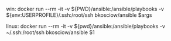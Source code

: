 
win:
	docker run --rm -it -v ${PWD}/ansible:/ansible/playbooks -v  ${env:USERPROFILE}/.ssh:/root/ssh bkosciow/ansible $args

linux:
	docker run --rm -it -v ${pwd}/ansible:/ansible/playbooks -v  ~/.ssh:/root/ssh bkosciow/ansible $1
